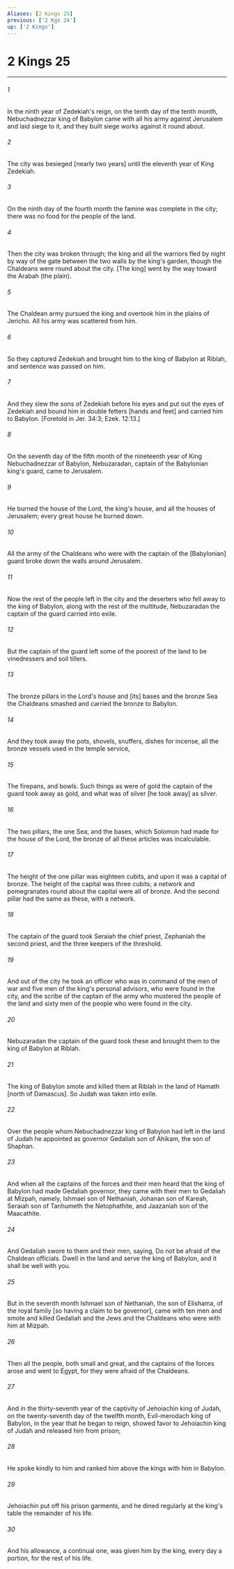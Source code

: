```yaml
---
Aliases: [2 Kings 25]
previous: ['2 Kgs 24']
up: ['2 Kings']
---
```

# 2 Kings 25

***














###### 1 






In the ninth year of Zedekiah's reign, on the tenth day of the tenth month, Nebuchadnezzar king of Babylon came with all his army against Jerusalem and laid siege to it, and they built siege works against it round about. 













###### 2 






The city was besieged [nearly two years] until the eleventh year of King Zedekiah. 













###### 3 






On the ninth day of the fourth month the famine was complete in the city; there was no food for the people of the land. 













###### 4 






Then the city was broken through; the king and all the warriors fled by night by way of the gate between the two walls by the king's garden, though the Chaldeans were round about the city. [The king] went by the way toward the Arabah (the plain). 













###### 5 






The Chaldean army pursued the king and overtook him in the plains of Jericho. All his army was scattered from him. 













###### 6 






So they captured Zedekiah and brought him to the king of Babylon at Riblah, and sentence was passed on him. 













###### 7 






And they slew the sons of Zedekiah before his eyes and put out the eyes of Zedekiah and bound him in double fetters [hands and feet] and carried him to Babylon. [Foretold in Jer. 34:3; Ezek. 12:13.] 













###### 8 






On the seventh day of the fifth month of the nineteenth year of King Nebuchadnezzar of Babylon, Nebuzaradan, captain of the Babylonian king's guard, came to Jerusalem. 













###### 9 






He burned the house of the Lord, the king's house, and all the houses of Jerusalem; every great house he burned down. 













###### 10 






All the army of the Chaldeans who were with the captain of the [Babylonian] guard broke down the walls around Jerusalem. 













###### 11 






Now the rest of the people left in the city and the deserters who fell away to the king of Babylon, along with the rest of the multitude, Nebuzaradan the captain of the guard carried into exile. 













###### 12 






But the captain of the guard left some of the poorest of the land to be vinedressers and soil tillers. 













###### 13 






The bronze pillars in the Lord's house and [its] bases and the bronze Sea the Chaldeans smashed and carried the bronze to Babylon. 













###### 14 






And they took away the pots, shovels, snuffers, dishes for incense, all the bronze vessels used in the temple service, 













###### 15 






The firepans, and bowls. Such things as were of gold the captain of the guard took away as gold, and what was of silver [he took away] as silver. 













###### 16 






The two pillars, the one Sea, and the bases, which Solomon had made for the house of the Lord, the bronze of all these articles was incalculable. 













###### 17 






The height of the one pillar was eighteen cubits, and upon it was a capital of bronze. The height of the capital was three cubits; a network and pomegranates round about the capital were all of bronze. And the second pillar had the same as these, with a network. 













###### 18 






The captain of the guard took Seraiah the chief priest, Zephaniah the second priest, and the three keepers of the threshold. 













###### 19 






And out of the city he took an officer who was in command of the men of war and five men of the king's personal advisors, who were found in the city, and the scribe of the captain of the army who mustered the people of the land and sixty men of the people who were found in the city. 













###### 20 






Nebuzaradan the captain of the guard took these and brought them to the king of Babylon at Riblah. 













###### 21 






The king of Babylon smote and killed them at Riblah in the land of Hamath [north of Damascus]. So Judah was taken into exile. 













###### 22 






Over the people whom Nebuchadnezzar king of Babylon had left in the land of Judah he appointed as governor Gedaliah son of Ahikam, the son of Shaphan. 













###### 23 






And when all the captains of the forces and their men heard that the king of Babylon had made Gedaliah governor, they came with their men to Gedaliah at Mizpah, namely, Ishmael son of Nethaniah, Johanan son of Kareah, Seraiah son of Tanhumeth the Netophathite, and Jaazaniah son of the Maacathite. 













###### 24 






And Gedaliah swore to them and their men, saying, Do not be afraid of the Chaldean officials. Dwell in the land and serve the king of Babylon, and it shall be well with you. 













###### 25 






But in the seventh month Ishmael son of Nethaniah, the son of Elishama, of the royal family [so having a claim to be governor], came with ten men and smote and killed Gedaliah and the Jews and the Chaldeans who were with him at Mizpah. 













###### 26 






Then all the people, both small and great, and the captains of the forces arose and went to Egypt, for they were afraid of the Chaldeans. 













###### 27 






And in the thirty-seventh year of the captivity of Jehoiachin king of Judah, on the twenty-seventh day of the twelfth month, Evil-merodach king of Babylon, in the year that he began to reign, showed favor to Jehoiachin king of Judah and released him from prison; 













###### 28 






He spoke kindly to him and ranked him above the kings with him in Babylon. 













###### 29 






Jehoiachin put off his prison garments, and he dined regularly at the king's table the remainder of his life. 













###### 30 






And his allowance, a continual one, was given him by the king, every day a portion, for the rest of his life.
